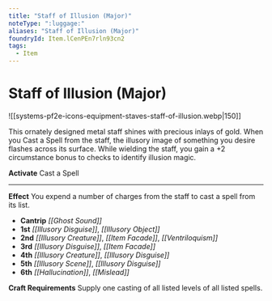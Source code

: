```yaml
---
title: "Staff of Illusion (Major)"
noteType: ":luggage:"
aliases: "Staff of Illusion (Major)"
foundryId: Item.lCenPEn7rln93cn2
tags:
  - Item
---
```


# Staff of Illusion (Major)
![[systems-pf2e-icons-equipment-staves-staff-of-illusion.webp|150]]

This ornately designed metal staff shines with precious inlays of gold. When you Cast a Spell from the staff, the illusory image of something you desire flashes across its surface. While wielding the staff, you gain a +2 circumstance bonus to checks to identify illusion magic.

**Activate** Cast a Spell

* * *

**Effect** You expend a number of charges from the staff to cast a spell from its list.

*   **Cantrip** _[[Ghost Sound]]_
*   **1st** _[[Illusory Disguise]]_, _[[Illusory Object]]_
*   **2nd** _[[Illusory Creature]]_, _[[Item Facade]]_, _[[Ventriloquism]]_
*   **3rd** _[[Illusory Disguise]]_, _[[Item Facade]]_
*   **4th** _[[Illusory Creature]]_, _[[Illusory Disguise]]_
*   **5th** _[[Illusory Scene]]_, _[[Illusory Disguise]]_
*   **6th** _[[Hallucination]]_, _[[Mislead]]_

**Craft Requirements** Supply one casting of all listed levels of all listed spells.
